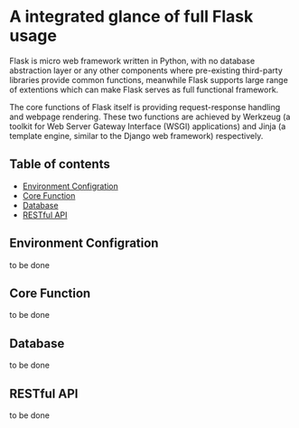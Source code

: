 # A integrated glance of full Flask usage

Flask is micro web framework written in Python, with no database abstraction layer or any other components where pre-existing third-party libraries provide common functions, meanwhile Flask supports large range of extentions which can make Flask serves as full functional framework.

The core functions of Flask itself is providing request-response handling and webpage rendering. These two functions are achieved by Werkzeug (a toolkit for Web Server Gateway Interface (WSGI) applications) and Jinja (a template engine, similar to the Django web framework) respectively.

Table of contents
-----------------

   * [Environment Configration](#environment-configration)
   * [Core Function](#core-function)
   * [Database](#database)
   * [RESTful API](#restful-api)

Environment Configration
------------------------

to be done

Core Function
-------------

to be done

Database
--------

to be done

RESTful API
-----------

to be done

